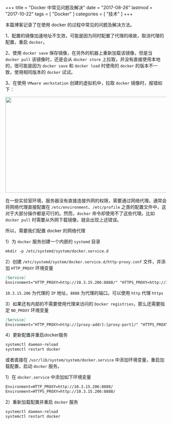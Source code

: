 +++
title = "Docker 中常见问题及解决"
date = "2017-08-26"
lastmod = "2017-10-22"
tags = [
    "Docker"
]
categories = [
    "技术"
]
+++

本篇博客记录了在使用 docker 的过程中常见的问题及解决方法。

<!--more-->

1、配置的镜像加速地址不生效，可能是因为同时配置了代理的缘故，取消代理的配置，重启 `docker`。

2、使用 `docker save` 保存镜像，在另外的机器上重新加载该镜像，但是当 `docker pull` 该镜像时，还是会从 `docker store` 上拉取，并没有直接使用本地的，很可能是因为 `docker save` 和 `docker load` 时使用的 `docker` 的版本不一致，使用相同版本的 `docker` 试试。

3、在使用 `VMware workstation` 创建的虚拟机中，拉取 `docker` 镜像时，报错如下：
<center>
<img src="/image/docker/questions-and-solutions/WechatIMG639.png" width="800px" height="300px" />
</center>

在一些实验室环境，服务器没有直接连接外网的权限，需要通过网络代理。通常会将网络代理直接配置在 `/etc/environment`、`/etc/profile` 之类的配置文件中，这对于大部分操作都是可行的。然而，`docker` 命令却使用不了这些代理。比如 `docker pull` 时需要从外网下载镜像，就会出现上述错误。

所以，需要我们配置 docker 的网络代理

1）为 `docker` 服务创建一个内嵌的 `systemd` 目录
```markdown
mkdir -p /etc/systemd/system/docker.service.d
```

2）创建 `/etc/systemd/system/docker.service.d/http-proxy.conf` 文件，并添加 `HTTP_PROXY` 环境变量
```markdown
[Service]
Environment="HTTP_PROXY=http://10.3.15.206:8888/" "HTTPS_PROXY=http://10.3.15.206:8888/"
```
`10.3.15.206` 为代理的 `IP` 地址，`8888` 为代理的端口。可以使用 `http` 代理 `https`

3）如果还有内部的不需要使用代理来访问的 `Docker registries`，那么还需要指定 `NO_PROXY` 环境变量
```markdown
[Service]
Environment="HTTP_PROXY=http://[proxy-addr]:[proxy-port]/" "HTTPS_PROXY=http://[proxy-addr]:[proxy-port]/" "NO_PROXY=localhost,127.0.0.1,docker-registry.somecorporation.com"
```

4）更新配置并重启docker服务
```markdown
systemctl daemon-reload
systemctl restart docker
```

或者直接在 `/usr/lib/system/system/docker.service` 中添加环境变量，重启加载配置，启动 `docker` 服务。

1）在 `docker.service` 中添加如下环境变量
```markdown
Environment=HTTP_PROXY=http://10.3.15.206:8888/
Environment=HTTPS_PROXY=http://10.3.15.206:8888/
```

2）重新加载配置并重启 `docker` 服务
```markdown
systemctl daemon-reload
systemctl restart docker
```
